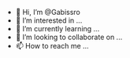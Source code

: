 - 👋 Hi, I’m @Gabissro
- 👀 I’m interested in ...
- 🌱 I’m currently learning ...
- 💞️ I’m looking to collaborate on ...
- 📫 How to reach me ...

<!---
Gabissro/Gabissro is a ✨ special ✨ repository because its `README.md` (this file) appears on your GitHub profile.
You can click the Preview link to take a look at your changes.
--->
